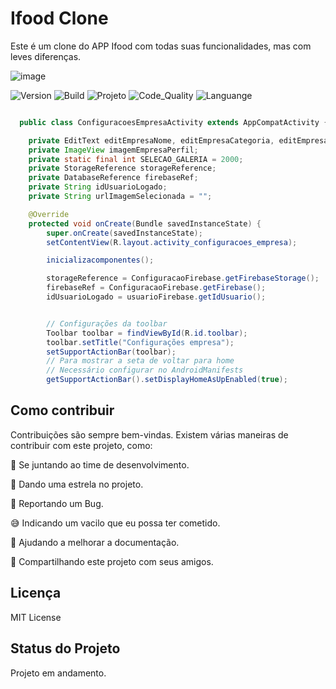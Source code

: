 # Ifood Clone



Este é um clone do APP Ifood com todas suas funcionalidades, mas com leves diferenças.


![image](https://user-images.githubusercontent.com/71250901/115285042-ca9ac500-a123-11eb-8ded-338d9a664124.png)


![Version](https://img.shields.io/badge/Version-1.0.0-F21B3F) ![Build](https://img.shields.io/badge/Build-Passing-29BF12) ![Projeto](https://img.shields.io/badge/Projeto-IfoodClone-08BDBD) ![Code_Quality](https://img.shields.io/badge/Code_Quality-Good-3A5683) ![Languange](https://img.shields.io/badge/Language-Java-F7DF1E) 


```java

  public class ConfiguracoesEmpresaActivity extends AppCompatActivity {

    private EditText editEmpresaNome, editEmpresaCategoria, editEmpresaTempo, editEmpresaTaxa;
    private ImageView imagemEmpresaPerfil;
    private static final int SELECAO_GALERIA = 2000;
    private StorageReference storageReference;
    private DatabaseReference firebaseRef;
    private String idUsuarioLogado;
    private String urlImagemSelecionada = "";

    @Override
    protected void onCreate(Bundle savedInstanceState) {
        super.onCreate(savedInstanceState);
        setContentView(R.layout.activity_configuracoes_empresa);

        inicializacomponentes();

        storageReference = ConfiguracaoFirebase.getFirebaseStorage();
        firebaseRef = ConfiguracaoFirebase.getFirebase();
        idUsuarioLogado = usuarioFirebase.getIdUsuario();


        // Configurações da toolbar
        Toolbar toolbar = findViewById(R.id.toolbar);
        toolbar.setTitle("Configurações empresa");
        setSupportActionBar(toolbar);
        // Para mostrar a seta de voltar para home
        // Necessário configurar no AndroidManifests
        getSupportActionBar().setDisplayHomeAsUpEnabled(true);


```
## Como contribuir

Contribuições são sempre bem-vindas. Existem várias maneiras de contribuir com este projeto, como:

💪 Se juntando ao time de desenvolvimento.

🌟 Dando uma estrela no projeto.

🐛 Reportando um Bug.

😅 Indicando um vacilo que eu possa ter cometido.

📄 Ajudando a melhorar a documentação.

🚀 Compartilhando este projeto com seus amigos.


## Licença

MIT License

## Status do Projeto

Projeto em andamento.
 

